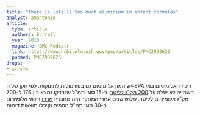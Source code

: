 ```yaml
---
title: "There is (still) too much aluminium in infant formulas"
analyst: amantonio
article:
  type: article
  authors: Burrell
  year: 2010
  magazine: BMC Pediatr
  link: https://www.ncbi.nlm.nih.gov/pmc/articles/PMC2939626
  pubmed: PMC2939626
drugs:
- אלומיניום
---
```


יש המון אלומיניום גם בפורמולות לתינוקות. לפי תקן של ה-EPA ריכוז האלומיניום במי השתייה לא יעלה על [200 מק"ג לליטר](https://www.epa.gov/dwstandardsregulations/secondary-drinking-water-standards-guidance-nuisance-chemicals). ב-15 סוגי תמ"ל שנבדקו נמצא בין 176 ל-700 מק"ג אלומיניום לליטר.
שלוש שנים אחרי המחקר הזה מחבריו [מדדו](https://www.ncbi.nlm.nih.gov/pmc/articles/PMC3851493/) ריכוזי אלומיניום ב-30 סוגי תמ"ל נוספים וקיבלו תוצאות דומות.
